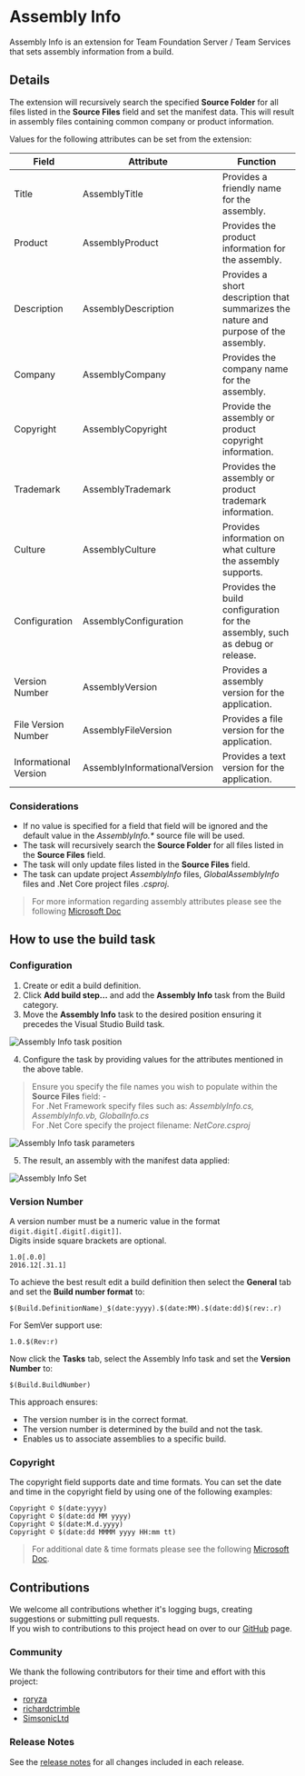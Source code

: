 # Assembly Info
Assembly Info is an extension for Team Foundation Server / Team Services that sets assembly information from a build.

## Details
The extension will recursively search the specified **Source Folder** for all files listed in the **Source Files** field and set the manifest data. This will result in assembly files containing common company or product information.

Values for the following attributes can be set from the extension:  

| Field | Attribute | Function |
|-------|-----------|----------|
| Title | AssemblyTitle | Provides a friendly name for the assembly. |
| Product | AssemblyProduct | Provides the product information for the assembly. |
| Description | AssemblyDescription | Provides a short description that summarizes the nature and purpose of the assembly. |
| Company | AssemblyCompany | Provides the company name for the assembly. |
| Copyright | AssemblyCopyright | Provide the assembly or product copyright information. |
| Trademark | AssemblyTrademark | Provides the assembly or product trademark information. |
| Culture | AssemblyCulture | Provides information on what culture the assembly supports. |
| Configuration | AssemblyConfiguration | Provides the build configuration for the assembly, such as debug or release. |
| Version Number | AssemblyVersion | Provides a assembly version for the application. |
| File Version Number | AssemblyFileVersion | Provides a file version for the application. |
| Informational Version | AssemblyInformationalVersion | Provides a text version for the application. |

### Considerations
- If no value is specified for a field that field will be ignored and the default value in the *AssemblyInfo.\** source file will be used.
- The task will recursively search the **Source Folder** for all files listed in the **Source Files** field.
- The task will only update files listed in the **Source Files** field.
- The task can update project *AssemblyInfo* files, *GlobalAssemblyInfo* files and .Net Core project files *.csproj*.

> For more information regarding assembly attributes please see the following [Microsoft Doc](https://docs.microsoft.com/en-us/dotnet/framework/app-domains/set-assembly-attributes)

## How to use the build task
### Configuration
1. Create or edit a build definition.
2. Click **Add build step...** and add the **Assembly Info** task from the Build category.
3. Move the **Assembly Info** task to the desired position ensuring it precedes the Visual Studio Build task.  

  ![Assembly Info task position](images/Task_List.png)

4. Configure the task by providing values for the attributes mentioned in the above table.  
> Ensure you specify the file names you wish to populate within the **Source Files** field: -  
> For .Net Framework specify files such as: *AssemblyInfo.cs, AssemblyInfo.vb, GlobalInfo.cs*  
> For .Net Core specify the project filename: *NetCore.csproj*  

  ![Assembly Info task parameters](images/Task_Parameters.png)

5. The result, an assembly with the manifest data applied:  

  ![Assembly Info Set](images/Assembly_Manifest_Data.png)

### Version Number
A version number must be a numeric value in the format `digit.digit[.digit[.digit]]`.  
Digits inside square brackets are optional.  
```
1.0[.0.0]
2016.12[.31.1]
```
To achieve the best result edit a build definition then select the **General** tab and set the **Build number format** to:
```
$(Build.DefinitionName)_$(date:yyyy).$(date:MM).$(date:dd)$(rev:.r)
```
For SemVer support use:
```
1.0.$(Rev:r)
```
Now click the **Tasks** tab, select the Assembly Info task and set the **Version Number** to:
```
$(Build.BuildNumber)
```
This approach ensures:
- The version number is in the correct format.
- The version number is determined by the build and not the task.
- Enables us to associate assemblies to a specific build.

### Copyright
The copyright field supports date and time formats. You can set the date and time in the copyright field by using one of the following examples:
```
Copyright © $(date:yyyy)  
Copyright © $(date:dd MM yyyy)  
Copyright © $(date:M.d.yyyy)  
Copyright © $(date:dd MMMM yyyy HH:mm tt)
```
> For additional date & time formats please see the following [Microsoft Doc](https://docs.microsoft.com/en-us/dotnet/standard/base-types/custom-date-and-time-format-strings).

## Contributions
We welcome all contributions whether it's logging bugs, creating suggestions or submitting pull requests.  
If you wish to contributions to this project head on over to our [GitHub](https://github.com/BMuuN/vsts-assemblyinfo-task) page.

### Community
We thank the following contributors for their time and effort with this project: 
- [roryza](https://github.com/roryza)
- [richardctrimble](https://github.com/richardctrimble)
- [SimsonicLtd](https://github.com/SimsonicLtd)

### Release Notes
See the [release notes](https://github.com/BMuuN/vsts-assemblyinfo-task/blob/master/ReleaseNotes.md) for all changes included in each release.